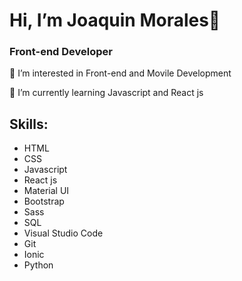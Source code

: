 
# Hi, I’m **Joaquin Morales**👋

### Front-end Developer

👀 I’m interested in Front-end and Movile Development

🌱 I’m currently learning Javascript and React js

## Skills:
- HTML
- CSS
- Javascript
- React js
- Material UI
- Bootstrap
- Sass
- SQL
- Visual Studio Code
- Git
- Ionic
- Python

<!---
joaquinmoralest/joaquinmoralest is a ✨ special ✨ repository because its `README.md` (this file) appears on your GitHub profile.
You can click the Preview link to take a look at your changes.
--->
